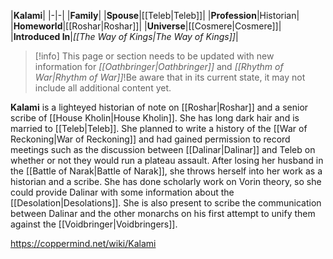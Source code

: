 |**Kalami**|
|-|-|
|**Family**|
|**Spouse**|[[Teleb\|Teleb]]|
|**Profession**|Historian|
|**Homeworld**|[[Roshar\|Roshar]]|
|**Universe**|[[Cosmere\|Cosmere]]|
|**Introduced In**|*[[The Way of Kings\|The Way of Kings]]*|

> [!info] This page or section needs to be updated with new information for *[[Oathbringer\|Oathbringer]]* and *[[Rhythm of War\|Rhythm of War]]*!Be aware that in its current state, it may not include all additional content yet.

**Kalami** is a lighteyed historian of note on [[Roshar\|Roshar]] and a senior scribe of [[House Kholin\|House Kholin]]. She has long dark hair and is married to [[Teleb\|Teleb]].
She planned to write a history of the [[War of Reckoning\|War of Reckoning]] and had gained permission to record meetings such as the discussion between [[Dalinar\|Dalinar]] and Teleb on whether or not they would run a plateau assault.
After losing her husband in the [[Battle of Narak\|Battle of Narak]], she throws herself into her work as a historian and a scribe. She has done scholarly work on Vorin theory, so she could provide Dalinar with some information about the [[Desolation\|Desolations]]. She is also present to scribe the communication between Dalinar and the other monarchs on his first attempt to unify them against the [[Voidbringer\|Voidbringers]].



https://coppermind.net/wiki/Kalami